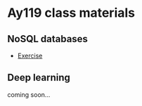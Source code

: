 # Ay119 class materials

## NoSQL databases

- [Exercise](databases/mongodb.ipynb)

## Deep learning

coming soon...